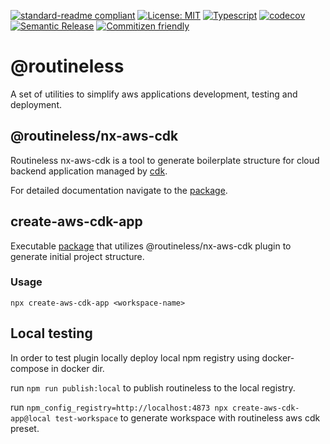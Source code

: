 [![standard-readme compliant](https://img.shields.io/badge/standard--readme-OK-green.svg?style=flat-square)](https://github.com/RichardLitt/standard-readme)
[![License: MIT](https://img.shields.io/badge/License-MIT-yellow.svg)](https://opensource.org/licenses/MIT)
[![Typescript](https://badgen.net/badge/icon/typescript?icon=typescript&label)](https://www.typescriptlang.org/)
[![codecov](https://codecov.io/gh/KozelAnatoliy/routineless/graph/badge.svg?token=KLLZDSV5Z3)](https://codecov.io/gh/KozelAnatoliy/routineless)
[![Semantic Release](https://img.shields.io/badge/%20%20%F0%9F%93%A6%F0%9F%9A%80-semantic--release-e10079.svg?style=flat-square)]()
[![Commitizen friendly](https://img.shields.io/badge/commitizen-friendly-brightgreen.svg)](http://commitizen.github.io/cz-cli/)

# @routineless

A set of utilities to simplify aws applications development, testing and deployment.

## @routineless/nx-aws-cdk

Routineless nx-aws-cdk is a tool to generate boilerplate structure for cloud backend application managed by [cdk](https://github.com/aws/aws-cdk).

For detailed documentation navigate to the [package](packages/nx-plugin/README.md).

## create-aws-cdk-app

Executable [package](packages/create-aws-cdk-app/README.md) that utilizes @routineless/nx-aws-cdk plugin to generate initial project structure.

### Usage

```shell
npx create-aws-cdk-app <workspace-name>
```

## Local testing

In order to test plugin locally deploy local npm registry using docker-compose in docker dir.

run `npm run publish:local` to publish routineless to the local registry.

run `npm_config_registry=http://localhost:4873 npx create-aws-cdk-app@local test-workspace` to generate workspace with routineless aws cdk preset.
